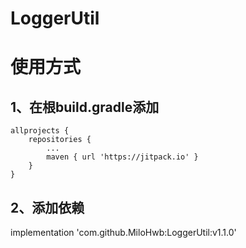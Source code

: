 # LoggerUtil

# 使用方式
## 1、在根build.gradle添加
	allprojects {
		repositories {
			...
			maven { url 'https://jitpack.io' }
		}
	}

## 2、添加依赖
implementation 'com.github.MiloHwb:LoggerUtil:v1.1.0'
